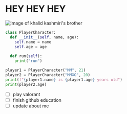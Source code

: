 # HEY HEY HEY
![image of khalid kashmiri's brother](https://png.pngtree.com/png-clipart/20230511/ourmid/pngtree-isolated-cat-on-white-background-png-image_7094927.png)
```py
class PlayerCharacter:
  def __init__(self, name, age):
    self.name = name
    self.age = age
  
  def run(self):
    print("run")

player1 = PlayerCharacter("MM", 21)
player2 = PlayerCharacter("MMXO", 20)
print(f"{player1.name} is {player1.age} years old")
print(player2.age)
```
- [ ] play valorant
- [ ] finish github education
- [ ] update about me
